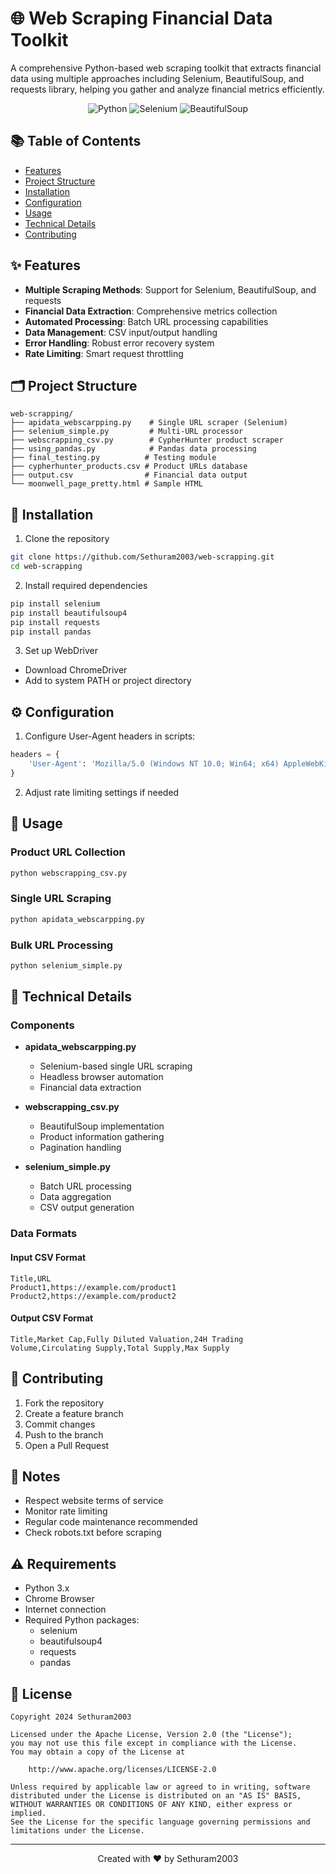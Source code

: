 # 🌐 Web Scraping Financial Data Toolkit

A comprehensive Python-based web scraping toolkit that extracts financial data using multiple approaches including Selenium, BeautifulSoup, and requests library, helping you gather and analyze financial metrics efficiently.

<div align="center">

![Python](https://img.shields.io/badge/Python-FFD43B?style=for-the-badge&logo=python&logoColor=blue)
![Selenium](https://img.shields.io/badge/Selenium-43B02A?style=for-the-badge&logo=selenium&logoColor=white)
![BeautifulSoup](https://img.shields.io/badge/Beautiful_Soup-3776AB?style=for-the-badge&logo=python&logoColor=white)

</div>

## 📚 Table of Contents
- [Features](#features)
- [Project Structure](#project-structure)
- [Installation](#installation)
- [Configuration](#configuration)
- [Usage](#usage)
- [Technical Details](#technical-details)
- [Contributing](#contributing)

## ✨ Features

- **Multiple Scraping Methods**: Support for Selenium, BeautifulSoup, and requests
- **Financial Data Extraction**: Comprehensive metrics collection
- **Automated Processing**: Batch URL processing capabilities
- **Data Management**: CSV input/output handling
- **Error Handling**: Robust error recovery system
- **Rate Limiting**: Smart request throttling

## 🗂️ Project Structure

```
web-scrapping/
├── apidata_webscarpping.py    # Single URL scraper (Selenium)
├── selenium_simple.py         # Multi-URL processor
├── webscrapping_csv.py        # CypherHunter product scraper
├── using_pandas.py            # Pandas data processing
├── final_testing.py          # Testing module
├── cypherhunter_products.csv # Product URLs database
├── output.csv                # Financial data output
└── moonwell_page_pretty.html # Sample HTML
```

## 🚀 Installation

1. Clone the repository
```bash
git clone https://github.com/Sethuram2003/web-scrapping.git
cd web-scrapping
```

2. Install required dependencies
```bash
pip install selenium
pip install beautifulsoup4
pip install requests
pip install pandas
```

3. Set up WebDriver
- Download ChromeDriver
- Add to system PATH or project directory

## ⚙️ Configuration

1. Configure User-Agent headers in scripts:
```python
headers = {
    'User-Agent': 'Mozilla/5.0 (Windows NT 10.0; Win64; x64) AppleWebKit/537.36'
}
```

2. Adjust rate limiting settings if needed

## 📖 Usage

### Product URL Collection
```bash
python webscrapping_csv.py
```

### Single URL Scraping
```bash
python apidata_webscarpping.py
```

### Bulk URL Processing
```bash
python selenium_simple.py
```

## 🔧 Technical Details

### Components

- **apidata_webscarpping.py**
  - Selenium-based single URL scraping
  - Headless browser automation
  - Financial data extraction

- **webscrapping_csv.py**
  - BeautifulSoup implementation
  - Product information gathering
  - Pagination handling

- **selenium_simple.py**
  - Batch URL processing
  - Data aggregation
  - CSV output generation

### Data Formats

#### Input CSV Format
```csv
Title,URL
Product1,https://example.com/product1
Product2,https://example.com/product2
```

#### Output CSV Format
```csv
Title,Market Cap,Fully Diluted Valuation,24H Trading Volume,Circulating Supply,Total Supply,Max Supply
```

## 🤝 Contributing

1. Fork the repository
2. Create a feature branch
3. Commit changes
4. Push to the branch
5. Open a Pull Request

## 📝 Notes

- Respect website terms of service
- Monitor rate limiting
- Regular code maintenance recommended
- Check robots.txt before scraping

## ⚠️ Requirements

- Python 3.x
- Chrome Browser
- Internet connection
- Required Python packages:
  - selenium
  - beautifulsoup4
  - requests
  - pandas

## 📄 License

```
Copyright 2024 Sethuram2003

Licensed under the Apache License, Version 2.0 (the "License");
you may not use this file except in compliance with the License.
You may obtain a copy of the License at

    http://www.apache.org/licenses/LICENSE-2.0

Unless required by applicable law or agreed to in writing, software
distributed under the License is distributed on an "AS IS" BASIS,
WITHOUT WARRANTIES OR CONDITIONS OF ANY KIND, either express or implied.
See the License for the specific language governing permissions and
limitations under the License.
```

---
<div align="center">

Created with ❤️ by Sethuram2003

</div>
